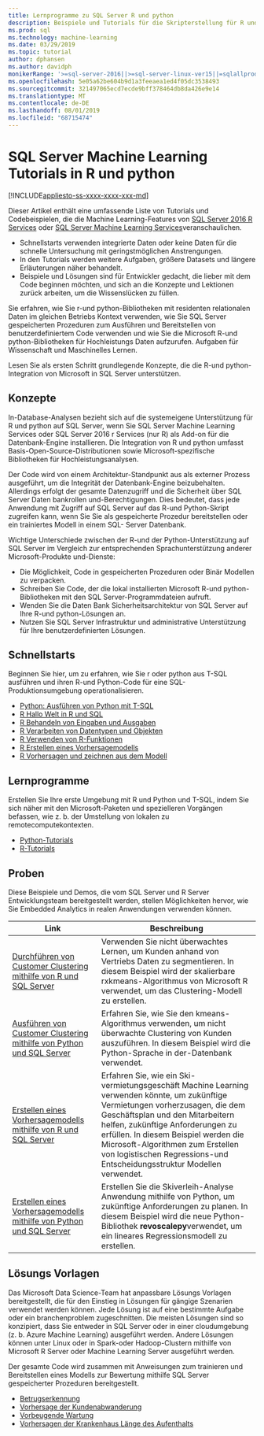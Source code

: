 ```yaml
---
title: Lernprogramme zu SQL Server R und python
description: Beispiele und Tutorials für die Skripterstellung für R und python in SQL Server Machine Learning Services.
ms.prod: sql
ms.technology: machine-learning
ms.date: 03/29/2019
ms.topic: tutorial
author: dphansen
ms.author: davidph
monikerRange: '>=sql-server-2016||>=sql-server-linux-ver15||=sqlallproducts-allversions'
ms.openlocfilehash: 5e05a62be604b9d1a3feeaea1ed4f05dc3538493
ms.sourcegitcommit: 321497065ecd7ecde9bff378464db8da426e9e14
ms.translationtype: MT
ms.contentlocale: de-DE
ms.lasthandoff: 08/01/2019
ms.locfileid: "68715474"
---
```

# <a name="sql-server-machine-learning-tutorials-in-r-and-python"></a>SQL Server Machine Learning Tutorials in R und python
[!INCLUDE[appliesto-ss-xxxx-xxxx-xxx-md](../../includes/appliesto-ss-xxxx-xxxx-xxx-md.md)]

Dieser Artikel enthält eine umfassende Liste von Tutorials und Codebeispielen, die die Machine Learning-Features von [SQL Server 2016 R Services](../install/sql-r-services-windows-install.md) oder [SQL Server Machine Learning Services](../install/sql-machine-learning-services-windows-install.md)veranschaulichen. 

+ Schnellstarts verwenden integrierte Daten oder keine Daten für die schnelle Untersuchung mit geringstmöglichen Anstrengungen.
+ In den Tutorials werden weitere Aufgaben, größere Datasets und längere Erläuterungen näher behandelt.
+ Beispiele und Lösungen sind für Entwickler gedacht, die lieber mit dem Code beginnen möchten, und sich an die Konzepte und Lektionen zurück arbeiten, um die Wissenslücken zu füllen.

Sie erfahren, wie Sie r-und python-Bibliotheken mit residenten relationalen Daten im gleichen Betriebs Kontext verwenden, wie Sie SQL Server gespeicherten Prozeduren zum Ausführen und Bereitstellen von benutzerdefiniertem Code verwenden und wie Sie die Microsoft R-und python-Bibliotheken für Hochleistungs Daten aufzurufen. Aufgaben für Wissenschaft und Maschinelles Lernen.

Lesen Sie als ersten Schritt grundlegende Konzepte, die die R-und python-Integration von Microsoft in SQL Server unterstützen.

## <a name="concepts"></a>Konzepte

In-Database-Analysen bezieht sich auf die systemeigene Unterstützung für R und python auf SQL Server, wenn Sie SQL Server Machine Learning Services oder SQL Server 2016 r Services (nur R) als Add-on für die Datenbank-Engine installieren. Die Integration von R und python umfasst Basis-Open-Source-Distributionen sowie Microsoft-spezifische Bibliotheken für Hochleistungsanalysen.

Der Code wird von einem Architektur-Standpunkt aus als externer Prozess ausgeführt, um die Integrität der Datenbank-Engine beizubehalten. Allerdings erfolgt der gesamte Datenzugriff und die Sicherheit über SQL Server Daten bankrollen und-Berechtigungen. Dies bedeutet, dass jede Anwendung mit Zugriff auf SQL Server auf das R-und Python-Skript zugreifen kann, wenn Sie Sie als gespeicherte Prozedur bereitstellen oder ein trainiertes Modell in einem SQL- Server Datenbank.

Wichtige Unterschiede zwischen der R-und der Python-Unterstützung auf SQL Server im Vergleich zur entsprechenden Sprachunterstützung anderer Microsoft-Produkte und-Dienste:

+ Die Möglichkeit, Code in gespeicherten Prozeduren oder Binär Modellen zu verpacken.
+ Schreiben Sie Code, der die lokal installierten Microsoft R-und python-Bibliotheken mit den SQL Server-Programmdateien aufruft.
+ Wenden Sie die Daten Bank Sicherheitsarchitektur von SQL Server auf Ihre R-und python-Lösungen an.
+ Nutzen Sie SQL Server Infrastruktur und administrative Unterstützung für Ihre benutzerdefinierten Lösungen.

## <a name="quickstarts"></a>Schnellstarts

Beginnen Sie hier, um zu erfahren, wie Sie r oder python aus T-SQL ausführen und ihren R-und Python-Code für eine SQL-Produktionsumgebung operationalisieren.

+ [Python: Ausführen von Python mit T-SQL](run-python-using-t-sql.md)
+ [R Hallo Welt in R und SQL](rtsql-using-r-code-in-transact-sql-quickstart.md)
+ [R Behandeln von Eingaben und Ausgaben](rtsql-working-with-inputs-and-outputs.md)
+ [R Verarbeiten von Datentypen und Objekten](rtsql-r-and-sql-data-types-and-data-objects.md)
+ [R Verwenden von R-Funktionen](rtsql-using-r-functions-with-sql-server-data.md)
+ [R Erstellen eines Vorhersagemodells](rtsql-create-a-predictive-model-r.md)
+ [R Vorhersagen und zeichnen aus dem Modell](rtsql-predict-and-plot-from-model.md)

## <a name="tutorials"></a>Lernprogramme

Erstellen Sie Ihre erste Umgebung mit R und Python und T-SQL, indem Sie sich näher mit den Microsoft-Paketen und spezielleren Vorgängen befassen, wie z. b. der Umstellung von lokalen zu remotecomputekontexten.

+ [Python-Tutorials](sql-server-python-tutorials.md)
+ [R-Tutorials](sql-server-r-tutorials.md)

<a name ="bkmk_samples"></a>

## <a name="samples"></a>Proben

Diese Beispiele und Demos, die vom SQL Server und R Server Entwicklungsteam bereitgestellt werden, stellen Möglichkeiten hervor, wie Sie Embedded Analytics in realen Anwendungen verwenden können.

| Link | Beschreibung | 
|------|-------------|
| [Durchführen von Customer Clustering mithilfe von R und SQL Server](https://microsoft.github.io/sql-ml-tutorials/R/customerclustering/) | Verwenden Sie nicht überwachtes Lernen, um Kunden anhand von Vertriebs Daten zu segmentieren. In diesem Beispiel wird der skalierbare rxkmeans-Algorithmus von Microsoft R verwendet, um das Clustering-Modell zu erstellen. |
| [Ausführen von Customer Clustering mithilfe von Python und SQL Server](https://microsoft.github.io/sql-ml-tutorials/python/customerclustering/) | Erfahren Sie, wie Sie den kmeans-Algorithmus verwenden, um nicht überwachte Clustering von Kunden auszuführen. In diesem Beispiel wird die Python-Sprache in der-Datenbank verwendet.| SQL Server 2017 |
| [Erstellen eines Vorhersagemodells mithilfe von R und SQL Server](https://microsoft.github.io/sql-ml-tutorials/R/rentalprediction) | Erfahren Sie, wie ein Ski-vermietungsgeschäft Machine Learning verwenden könnte, um zukünftige Vermietungen vorherzusagen, die dem Geschäftsplan und den Mitarbeitern helfen, zukünftige Anforderungen zu erfüllen. In diesem Beispiel werden die Microsoft-Algorithmen zum Erstellen von logistischen Regressions-und Entscheidungsstruktur Modellen verwendet. | 
| [Erstellen eines Vorhersagemodells mithilfe von Python und SQL Server](https://microsoft.github.io/sql-ml-tutorials/python/rentalprediction/) | Erstellen Sie die Skiverleih-Analyse Anwendung mithilfe von Python, um zukünftige Anforderungen zu planen. In diesem Beispiel wird die neue Python-Bibliothek **revoscalepy**verwendet, um ein lineares Regressionsmodell zu erstellen. | 

<a name="bkmk_solutions"></a>

## <a name="solution-templates"></a>Lösungs Vorlagen

Das Microsoft Data Science-Team hat anpassbare Lösungs Vorlagen bereitgestellt, die für den Einstieg in Lösungen für gängige Szenarien verwendet werden können. Jede Lösung ist auf eine bestimmte Aufgabe oder ein branchenproblem zugeschnitten. Die meisten Lösungen sind so konzipiert, dass Sie entweder in SQL Server oder in einer cloudumgebung (z. b. Azure Machine Learning) ausgeführt werden. Andere Lösungen können unter Linux oder in Spark-oder Hadoop-Clustern mithilfe von Microsoft R Server oder Machine Learning Server ausgeführt werden.

Der gesamte Code wird zusammen mit Anweisungen zum trainieren und Bereitstellen eines Modells zur Bewertung mithilfe SQL Server gespeicherter Prozeduren bereitgestellt.

+ [Betrugserkennung](https://gallery.cortanaanalytics.com/Tutorial/Online-Fraud-Detection-Template-with-SQL-Server-R-Services-1)
+ [Vorhersage der Kundenabwanderung](https://gallery.cortanaanalytics.com/Tutorial/Customer-Churn-Prediction-Template-with-SQL-Server-R-Services-1)
+ [Vorbeugende Wartung](https://gallery.cortanaanalytics.com/Tutorial/Predictive-Maintenance-Template-with-SQL-Server-R-Services-1)
+ [Vorhersagen der Krankenhaus Länge des Aufenthalts](https://gallery.cortanaintelligence.com/Solution/Predicting-Length-of-Stay-in-Hospitals-1)

